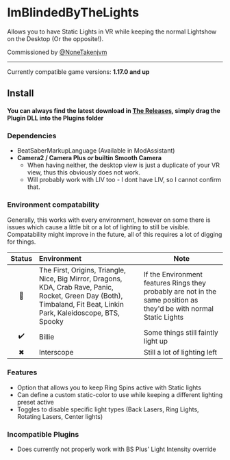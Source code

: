 # ImBlindedByTheLights

Allows you to have Static Lights in VR while keeping the normal Lightshow on the Desktop (Or the opposite!).

Commissioned by [@NoneTakenjvm]( https://github.com/NoneTakenjvm )

---

Currently compatible game versions: **1.17.0 and up**

## Install

#### You can always find the latest download in [The Releases](https://github.com/kinsi55/BeatSaber_ImBlindedByTheLights/releases), simply drag the Plugin DLL into the Plugins folder

### Dependencies

- BeatSaberMarkupLanguage (Available in ModAssistant)
- **Camera2 / Camera Plus *or* builtin Smooth Camera**
	- When having neither, the desktop view is just a duplicate of your VR view, thus this obviously does not work.
	- Will probably work with LIV too - I dont have LIV, so I cannot confirm that.

### Environment compatability

Generally, this works with every environment, however on some there is issues which cause a little bit or a lot of lighting to still be visible. Compatability might improve in the future, all of this requires a lot of digging for things.

| Status |      Environment      | Note |
|:--------:|:-------------|-------|
| 💯 | The First, Origins, Triangle, Nice, Big Mirror, Dragons, KDA, Crab Rave, Panic, Rocket, Green Day (Both), Timbaland, Fit Beat, Linkin Park, Kaleidoscope, BTS, Spooky | If the Environment features Rings they probably are not in the same position as they'd be with normal Static Lights |
| ✔️ | Billie | Some things still faintly light up |
| ✖ | Interscope | Still a lot of lighting left |

### Features

- Option that allows you to keep Ring Spins active with Static lights
- Can define a custom static-color to use while keeping a different lighting preset active
- Toggles to disable specific light types (Back Lasers, Ring Lights, Rotating Lasers, Center lights)

### Incompatible Plugins

- Does currently not properly work with BS Plus' Light Intensity override
